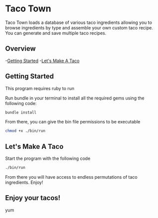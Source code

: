 # Taco Town

Taco Town loads a database of various taco ingredients allowing you to browse ingredients by type and assemble your own custom taco recipe. You can generate and save multiple taco recipes.

## Overview

-[Getting Started](#Getting-Started)
-[Let's Make A Taco](#Let's-Make-A-Taco)

## Getting Started

This program requires ruby to run

Run bundle in your terminal to install all the required gems using the following code:

```zsh
bundle install
```

From there, you can give the bin file permissions to be executable

```zsh
chmod +x ./bin/run
```

## Let's Make A Taco

Start the program with the following code

```zsh
./bin/run
```

From there you will have access to endless permutations of taco ingredients. Enjoy!

## Enjoy your tacos!

yum
